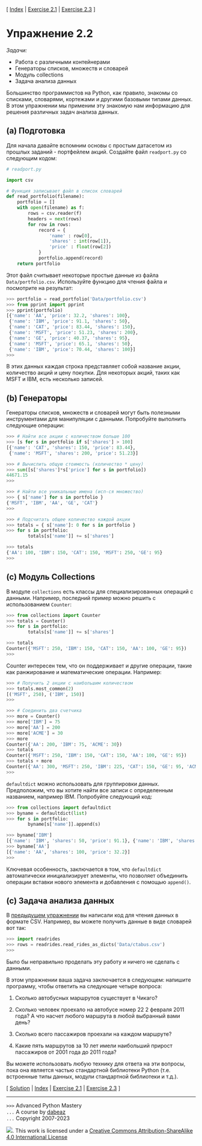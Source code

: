 \[ [Index](index.md) | [Exercise 2.1](ex2_1.md) | [Exercise 2.3](ex2_3.md) \]

# Упражнение 2.2

_Задачи:_

- Работа с различными контейнерами
- Генераторы списков, множеств и словарей
- Модуль collections
- Задача анализа данных

Большинство программистов на Python, как правило, знакомы со списками, словарями, кортежами и другими базовыми типами данных.
В этом упражнении мы применим эту знакомую нам информацию для решения различных задач анализа данных.

## (a) Подготовка

Для начала давайте вспомним основы с простым датасетом из прошлых заданий - портфейлем акций.
Создайте файл `readport.py` со следующим кодом:

```python
# readport.py

import csv

# Функция записывает файл в список словарей
def read_portfolio(filename):
    portfolio = []
    with open(filename) as f:
        rows = csv.reader(f)
        headers = next(rows)
        for row in rows:
            record = {
                'name' : row[0],
                'shares' : int(row[1]),
                'price' : float(row[2])
            }
            portfolio.append(record)
    return portfolio
```

Этот файл считывает некоторые простые данные из файла `Data/portfolio.csv`.
Используйте функцию для чтения файла и посмотрите на результат:

```python
>>> portfolio = read_portfolio('Data/portfolio.csv')
>>> from pprint import pprint
>>> pprint(portfolio)
[{'name': 'AA', 'price': 32.2, 'shares': 100},
 {'name': 'IBM', 'price': 91.1, 'shares': 50},
 {'name': 'CAT', 'price': 83.44, 'shares': 150},
 {'name': 'MSFT', 'price': 51.23, 'shares': 200},
 {'name': 'GE', 'price': 40.37, 'shares': 95},
 {'name': 'MSFT', 'price': 65.1, 'shares': 50},
 {'name': 'IBM', 'price': 70.44, 'shares': 100}]
>>>
```

В этих данных каждая строка представляет собой название акции, количество акций и цену покупки.
Для некоторых акций, таких как MSFT и IBM, есть несколько записей.

## (b) Генераторы

Генераторы списков, множеств и словарей могут быть полезными инструментами для манипуляции с данными.
Попробуйте выполнить следующие операции:

```python
>>> # Найти все акции с количеством больше 100
>>> [s for s in portfolio if s['shares'] > 100]
[{'name': 'CAT', 'shares': 150, 'price': 83.44},
 {'name': 'MSFT', 'shares': 200, 'price': 51.23}]

>>> # Вычислить общую стоимость (количество * цену)
>>> sum([s['shares']*s['price'] for s in portfolio])
44671.15
>>>

>>> # Найти все уникальные имена (исп-ся множество)
>>> { s['name'] for s in portfolio }
{'MSFT', 'IBM', 'AA', 'GE', 'CAT'}
>>>

>>> # Подсчитать общее количество каждой акции
>>> totals = { s['name']: 0 for s in portfolio }
>>> for s in portfolio:
        totals[s['name']] += s['shares']

>>> totals
{'AA': 100, 'IBM': 150, 'CAT': 150, 'MSFT': 250, 'GE': 95}
>>>
```

## (c) Модуль Collections

В модуле `collections` есть классы для специализированных операций с данными.
Например, последний пример можно решить с использованием `Counter`:

```python
>>> from collections import Counter
>>> totals = Counter()
>>> for s in portfolio:
        totals[s['name']] += s['shares']

>>> totals
Counter({'MSFT': 250, 'IBM': 150, 'CAT': 150, 'AA': 100, 'GE': 95})
>>>
```

Counter интересен тем, что он поддерживает и другие операции, такие как ранжирование
и математические операции. Например:

```python
>>> # Получить 2 акции с наибольшим количеством
>>> totals.most_common(2)
[('MSFT', 250), ('IBM', 150)]
>>>

>>> # Cоединить два счетчика
>>> more = Counter()
>>> more['IBM'] = 75
>>> more['AA'] = 200
>>> more['ACME'] = 30
>>> more
Counter({'AA': 200, 'IBM': 75, 'ACME': 30})
>>> totals
Counter({'MSFT': 250, 'IBM': 150, 'CAT': 150, 'AA': 100, 'GE': 95})
>>> totals + more
Counter({'AA': 300, 'MSFT': 250, 'IBM': 225, 'CAT': 150, 'GE': 95, 'ACME': 30})
>>>
```

`defaultdict` можно использовать для группировки данных.
Предположим, что вы хотите найти все записи с определенным названием, например IBM.
Попробуйте следующий код:

```python
>>> from collections import defaultdict
>>> byname = defaultdict(list)
>>> for s in portfolio:
        byname[s['name']].append(s)

>>> byname['IBM']
[{'name': 'IBM', 'shares': 50, 'price': 91.1}, {'name': 'IBM', 'shares': 100, 'price': 70.44}]
>>> byname['AA']
[{'name': 'AA', 'shares': 100, 'price': 32.2}]
>>>
```

Ключевая особенность, заключается в том, что `defaultdict` автоматически инициализирует элементы,
что позволяет объединить операции вставки нового элемента и добавления с помощью `append()`.

## (c) Задача анализа данных

В [предыдущем упражнении](ex2_1.md) вы написали код для чтения данных в формате CSV.
Например, вы можете получить данные в виде словарей вот так:

```python
>>> import readrides
>>> rows = readrides.read_rides_as_dicts('Data/ctabus.csv')
>>>
```

Было бы неправильно проделать эту работу и ничего не сделать с данными.

В этом упражнении ваша задача заключается в следующем: напишите программу, чтобы ответить на следующие четыре вопроса:

1. Сколько автобусных маршрутов существует в Чикаго?

2. Сколько человек проехало на автобусе номер 22 2 февраля 2011 года? А что насчет любого маршрута в любой выбранный вами день?

3. Сколько всего пассажиров проехали на каждом маршруте?

4. Какие пять маршрутов за 10 лет имели наибольший прирост пассажиров от 2001 года до 2011 года?

Вы можете использовать любую технику для ответа на эти вопросы, пока она является частью стандартной библиотеки Python
(т.е. встроенные типы данных, модули стандартной библиотеки и т.д.).

\[ [Solution](soln2_2.md) | [Index](index.md) | [Exercise 2.1](ex2_1.md) | [Exercise 2.3](ex2_3.md) \]

---

`>>>` Advanced Python Mastery  
`...` A course by [dabeaz](https://www.dabeaz.com)  
`...` Copyright 2007-2023

![](https://i.creativecommons.org/l/by-sa/4.0/88x31.png). This work is licensed under a [Creative Commons Attribution-ShareAlike 4.0 International License](http://creativecommons.org/licenses/by-sa/4.0/)

